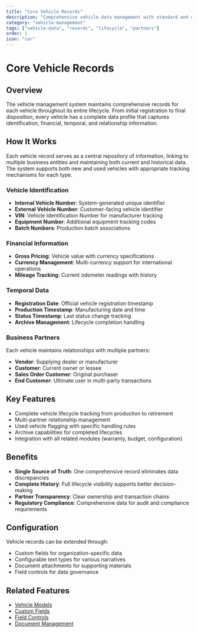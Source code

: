 ```yaml
---
title: "Core Vehicle Records"
description: "Comprehensive vehicle data management with standard and custom fields"
category: "vehicle-management"
tags: ["vehicle-data", "records", "lifecycle", "partners"]
order: 1
icon: "car"
---
```


# Core Vehicle Records

## Overview

The vehicle management system maintains comprehensive records for each vehicle throughout its entire lifecycle. From initial registration to final disposition, every vehicle has a complete data profile that captures identification, financial, temporal, and relationship information.

## How It Works

Each vehicle record serves as a central repository of information, linking to multiple business entities and maintaining both current and historical data. The system supports both new and used vehicles with appropriate tracking mechanisms for each type.

### Vehicle Identification
- **Internal Vehicle Number**: System-generated unique identifier
- **External Vehicle Number**: Customer-facing vehicle identifier  
- **VIN**: Vehicle Identification Number for manufacturer tracking
- **Equipment Number**: Additional equipment tracking codes
- **Batch Numbers**: Production batch associations

### Financial Information
- **Gross Pricing**: Vehicle value with currency specifications
- **Currency Management**: Multi-currency support for international operations
- **Mileage Tracking**: Current odometer readings with history

### Temporal Data
- **Registration Date**: Official vehicle registration timestamp
- **Production Timestamp**: Manufacturing date and time
- **Status Timestamp**: Last status change tracking
- **Archive Management**: Lifecycle completion handling

### Business Partners
Each vehicle maintains relationships with multiple partners:
- **Vendor**: Supplying dealer or manufacturer
- **Customer**: Current owner or lessee
- **Sales Order Customer**: Original purchaser
- **End Customer**: Ultimate user in multi-party transactions

## Key Features

- Complete vehicle lifecycle tracking from production to retirement
- Multi-partner relationship management
- Used vehicle flagging with specific handling rules
- Archive capabilities for completed lifecycles
- Integration with all related modules (warranty, budget, configuration)

## Benefits

- **Single Source of Truth**: One comprehensive record eliminates data discrepancies
- **Complete History**: Full lifecycle visibility supports better decision-making
- **Partner Transparency**: Clear ownership and transaction chains
- **Regulatory Compliance**: Comprehensive data for audit and compliance requirements

## Configuration

Vehicle records can be extended through:
- Custom fields for organization-specific data
- Configurable text types for various narratives
- Document attachments for supporting materials
- Field controls for data governance

## Related Features

- [Vehicle Models](/features/vehicle-management/vehicle-models)
- [Custom Fields](/features/vehicle-management/custom-fields)
- [Field Controls](/features/vehicle-management/field-controls)
- [Document Management](/features/vehicle-management/document-management)